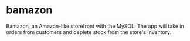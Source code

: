 # bamazon
Bamazon, an Amazon-like storefront with the MySQL. The app will take in orders from customers and deplete stock from the store's inventory.
